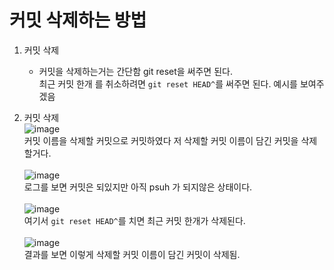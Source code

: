 <h1>커밋 삭제하는 방법</h1>

1. 커밋 삭제
    - 커밋을 삭제하는거는 간단함 git reset을 써주면 된다.<br/>
    최근 커밋 한개 를 취소하려면 `git reset HEAD^`를 써주면 된다. 예시를 보여주겠음
   
2. 커밋 삭제<br/>
    ![image](https://user-images.githubusercontent.com/102217654/188262728-b528c46b-f951-41db-b2a7-fb381703862f.png)<br/>
    커밋 이름을 삭제할 커밋으로 커밋하였다 저 삭제할 커밋 이름이 담긴 커밋을 삭제할거다.<br/>
    <br/>
    ![image](https://user-images.githubusercontent.com/102217654/188262789-b277d593-905c-4ac6-8d97-9743a7b96bdf.png)<br/>
    로그를 보면 커밋은 되있지만 아직 psuh 가 되지않은 상태이다.<br/>
    <br/>
    ![image](https://user-images.githubusercontent.com/102217654/188262811-53bbff0f-dc27-459d-8c00-39dd308f8b4f.png)<br/>
    여기서 `git reset HEAD^`를 치면 최근 커밋 한개가 삭제된다.<br/>
    <br/>
    ![image](https://user-images.githubusercontent.com/102217654/188262866-a1c5662a-566e-40cc-92bf-8220d84c7eb8.png)<br/>
    결과를 보면 이렇게 삭제할 커밋 이름이 담긴 커밋이 삭제됨.<br/>
